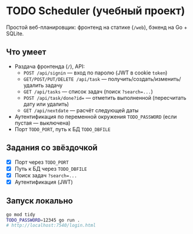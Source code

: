 # TODO Scheduler (учебный проект)

Простой веб-планировщик: фронтенд на статике (`/web`), бэкенд на Go + SQLite.

## Что умеет
- Раздача фронтенда (`/`), API:
  - `POST /api/signin` — вход по паролю (JWT в cookie `token`)
  - `GET/POST/PUT/DELETE /api/task` — получить/создать/изменить/удалить задачу
  - `GET /api/tasks` — список задач (поиск `?search=...`)
  - `POST /api/task/done?id=` — отметить выполненной (пересчитать дату или удалить)
  - `GET /api/nextdate` — расчёт следующей даты
- Аутентификация по переменной окружения `TODO_PASSWORD` (если пустая — выключена)
- Порт `TODO_PORT`, путь к БД `TODO_DBFILE`

## Задания со звёздочкой
- [x] Порт через `TODO_PORT`
- [x] Путь к БД через `TODO_DBFILE`
- [x] Поиск задач `?search=...`
- [x] Аутентификация (JWT)

## Запуск локально
```bash
go mod tidy
TODO_PASSWORD=12345 go run .
# http://localhost:7540/login.html
